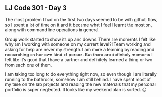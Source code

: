 ## LJ Code 301 - Day 3

The most problem I had on the first two days seemed to be with github flow, so I spent a lot of time on it and it became what I feel I learnt the most on, along with command line operations in general. 

Group work started to show its up and downs. There are moments I felt like why am I working with someone on my current level?! Team working and asking for help are never my strength. I am more a learning by reading and researching on her own kind of person. But there are definitely moments I felt like it’s good that I have a partner and definitely learned a thing or two from each one of them. 

I am taking too long to do everything right now, so even though I am literally running to the bathroom, somehow I am still behind. I have spent most of my time on the lab projects and reading the new materials that my personal portfolio is super neglected.  It looks like my weekend plan is sorted.  ☹

